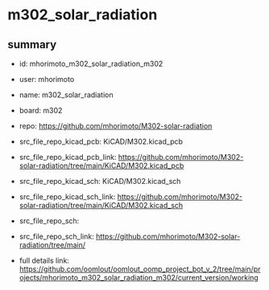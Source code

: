 # m302_solar_radiation
 
## summary 
* id: mhorimoto_m302_solar_radiation_m302
* user: mhorimoto
* name: m302_solar_radiation
* board: m302
* repo: https://github.com/mhorimoto/M302-solar-radiation
* src_file_repo_kicad_pcb: KiCAD/M302.kicad_pcb
* src_file_repo_kicad_pcb_link: https://github.com/mhorimoto/M302-solar-radiation/tree/main/KiCAD/M302.kicad_pcb
* src_file_repo_kicad_sch: KiCAD/M302.kicad_sch
* src_file_repo_kicad_sch_link: https://github.com/mhorimoto/M302-solar-radiation/tree/main/KiCAD/M302.kicad_sch

* src_file_repo_sch: 
* src_file_repo_sch_link: https://github.com/mhorimoto/M302-solar-radiation/tree/main/
* full details link: https://github.com/oomlout/oomlout_oomp_project_bot_v_2/tree/main/projects/mhorimoto_m302_solar_radiation_m302/current_version/working  







